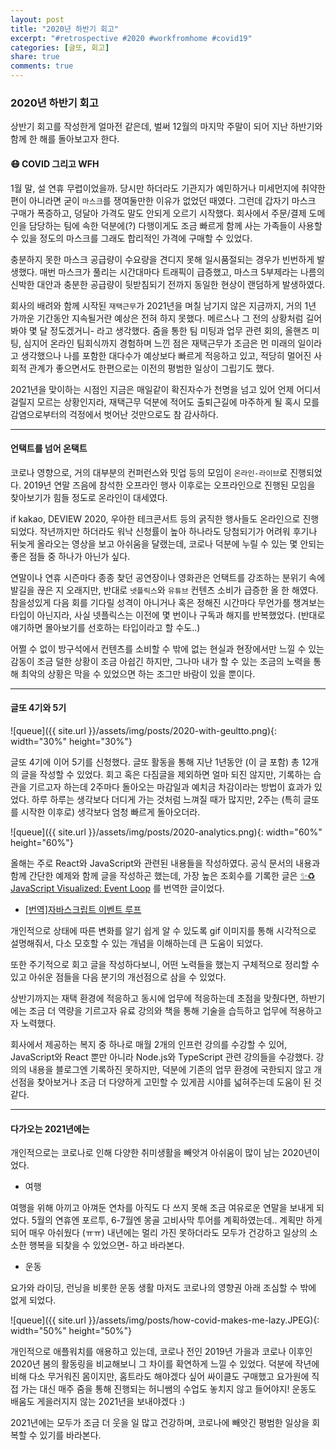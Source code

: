 ```yaml
---
layout: post
title: "2020년 하반기 회고"
excerpt: "#retrospective #2020 #workfromhome #covid19"
categories: [글또, 회고]
share: true
comments: true
---
```


### 2020년 하반기 회고

상반기 회고를 작성한게 얼마전 같은데, 벌써 12월의 마지막 주말이 되어 지난 하반기와 함께 한 해를 돌아보고자 한다.

#### 😷 COVID 그리고 WFH

1월 말, 설 연휴 무렵이었을까. 당시만 하더라도 기관지가 예민하거나 미세먼지에 취약한 편이 아니라면 굳이 `마스크`를 쟁여둘만한 이유가 없었던 때였다.
그런데 갑자기 마스크 구매가 폭증하고, 덩달아 가격도 말도 안되게 오르기 시작했다.
회사에서 주문/결제 도메인을 담당하는 팀에 속한 덕분에(?) 다행이게도 조금 빠르게 함께 사는 가족들이 사용할 수 있을 정도의 마스크를 그래도 합리적인 가격에 구매할 수 있었다.

충분하지 못한 마스크 공급량이 수요량을 견디지 못해 일시품절되는 경우가 빈번하게 발생했다.
매번 마스크가 풀리는 시간대마다 트래픽이 급증했고, 마스크 5부제라는 나름의 신박한 대안과 충분한 공급량이 뒷받침되기 전까지 동일한 현상이 랜덤하게 발생하였다.

회사의 배려와 함께 시작된 `재택근무`가 2021년을 며칠 남기지 않은 지금까지, 거의 1년 가까운 기간동안 지속될거란 예상은 전혀 하지 못했다.
메르스나 그 전의 상황처럼 길어봐야 몇 달 정도겠거니- 라고 생각했다.
줌을 통한 팀 미팅과 업무 관련 회의, 올핸즈 미팅, 심지어 온라인 팀회식까지 경험하며 느낀 점은
재택근무가 조금은 먼 미래의 일이라고 생각했으나 나를 포함한 대다수가 예상보다 빠르게 적응하고 있고, 적당히 멀어진 사회적 관계가 좋으면서도 한편으로는 이전의 평범한 일상이 그립기도 했다.

2021년을 맞이하는 시점인 지금은 매일같이 확진자수가 천명을 넘고 있어 언제 어디서 걸릴지 모르는 상황인지라,
재택근무 덕분에 적어도 출퇴근길에 마주하게 될 혹시 모를 감염으로부터의 걱정에서 벗어난 것만으로도 참 감사하다.

---

#### 언택트를 넘어 온택트

코로나 영향으로, 거의 대부분의 컨퍼런스와 밋업 등의 모임이 `온라인-라이브`로 진행되었다.
2019년 연말 즈음에 참석한 오프라인 행사 이후로는 오프라인으로 진행된 모임을 찾아보기가 힘들 정도로 온라인이 대세였다.

if kakao, DEVIEW 2020, 우아한 테크콘서트 등의 굵직한 행사들도 온라인으로 진행되었다.
작년까지만 하더라도 워낙 신청률이 높아 하나라도 당첨되기가 어려워 후기나 뒤늦게 올라오는 영상을 보고 아쉬움을 달랬는데,
코로나 덕분에 누릴 수 있는 몇 안되는 좋은 점들 중 하나가 아닌가 싶다.

연말이나 연휴 시즌마다 종종 찾던 공연장이나 영화관은 언택트를 강조하는 분위기 속에 발길을 끊은 지 오래지만,
반대로 `넷플릭스`와 `유튜브` 컨텐츠 소비가 급증한 올 한 해였다.
참을성있게 다음 회를 기다릴 성격이 아니거나 혹은 정해진 시간마다 무언가를 챙겨보는 타입이 아닌지라, 사실 넷플릭스는 이전에 몇 번이나 구독과 해지를 반복했었다.
(반대로 얘기하면 몰아보기를 선호하는 타입이라고 할 수도..)

어쩔 수 없이 방구석에서 컨텐츠를 소비할 수 밖에 없는 현실과 현장에서만 느낄 수 있는 감동이 조금 덜한 상황이 조금 아쉽긴 하지만,
그나마 내가 할 수 있는 조금의 노력을 통해 최악의 상황은 막을 수 있었으면 하는 조그만 바람이 있을 뿐이다.

---

#### 글또 4기와 5기

![queue]({{ site.url }}/assets/img/posts/2020-with-geultto.png){: width="30%" height="30%"}

글또 4기에 이어 5기를 신청했다. 글또 활동을 통해 지난 1년동안 (이 글 포함) 총 12개의 글을 작성할 수 있었다.
회고 혹은 다짐글을 제외하면 얼마 되진 않지만, 기록하는 습관을 기르고자 하는데 2주마다 돌아오는 마감일과 예치금 차감이라는 방법이 효과가 있었다.
하루 하루는 생각보다 더디게 가는 것처럼 느껴질 때가 많지만, 2주는 (특히 글또를 시작한 이후로) 생각보다 엄청 빠르게 돌아오더라.

![queue]({{ site.url }}/assets/img/posts/2020-analytics.png){: width="60%" height="60%"}

올해는 주로 React와 JavaScript와 관련된 내용들을 작성하였다.
공식 문서의 내용과 함께 간단한 예제와 함께 글을 작성하곤 했는데,
가장 높은 조회수를 기록한 글은 [✨♻️ JavaScript Visualized: Event Loop](https://dev.to/lydiahallie/javascript-visualized-event-loop-3dif) 를 번역한 글이었다.

- [[번역]자바스크립트 이벤트 루프](https://chanmi-lee.github.io/articles/2020-06/JavaScript-Visualized-Event-Loop)

개인적으로 상태에 따른 변화를 알기 쉽게 알 수 있도록 gif 이미지를 통해 시각적으로 설명해줘서, 다소 모호할 수 있는 개념을 이해하는데 큰 도움이 되었다.

또한 주기적으로 회고 글을 작성하다보니, 어떤 노력들을 했는지 구체적으로 정리할 수 있고 아쉬운 점들을 다음 분기의 개선점으로 삼을 수 있었다.

상반기까지는 재택 환경에 적응하고 동시에 업무에 적응하는데 초점을 맞췄다면,
하반기에는 조금 더 역량을 기르고자 유료 강의와 책을 통해 기술을 습득하고 업무에 적용하고자 노력했다.

회사에서 제공하는 복지 중 하나로 매월 2개의 인프런 강의를 수강할 수 있어,
JavaScript와 React 뿐만 아니라 Node.js와 TypeScript 관련 강의들을 수강했다.
강의의 내용을 블로그엔 기록하진 못하지만, 덕분에 기존의 업무 환경에 국한되지 않고 개선점을 찾아보거나 조금 더 다양하게 고민할 수 있게끔 시야를 넓혀주는데 도움이 된 것 같다.

---

#### 다가오는 2021년에는

개인적으로는 코로나로 인해 다양한 취미생활을 빼앗겨 아쉬움이 많이 남는 2020년이었다.

- 여행

여행을 위해 아끼고 아껴둔 연차를 아직도 다 쓰지 못해 조금 여유로운 연말을 보내게 되었다.
5월의 연휴엔 포르투, 6-7월엔 몽골 고비사막 투어를 계획하였는데.. 계획만 하게 되어 매우 아쉬웠다 (ㅠㅠ)
내년에는 멀리 가진 못하더라도 모두가 건강하고 일상의 소소한 행복을 되찾을 수 있었으면- 하고 바라본다.

- 운동

요가와 라이딩, 런닝을 비롯한 운동 생활 마저도 코로나의 영향권 아래 조심할 수 밖에 없게 되었다.

![queue]({{ site.url }}/assets/img/posts/how-covid-makes-me-lazy.JPEG){: width="50%" height="50%"}

개인적으로 애플워치를 애용하고 있는데, 코로나 전인 2019년 가을과 코로나 이후인 2020년 봄의 활동링을 비교해보니 그 차이를 확연하게 느낄 수 있었다.
덕분에 작년에 비해 다소 무거워진 몸이지만, 홈트라도 해야겠다 싶어 싸이클도 구매했고 요가원에 직접 가는 대신 매주 줌을 통해 진행되는 허니쌤의 수업도 놓치지 않고 들어야지!
운동도 배움도 게을러지지 않는 2021년을 보내야겠다 :)

2021년에는 모두가 조금 더 웃을 일 많고 건강하며, 코로나에 빼앗긴 평범한 일상을 회복할 수 있기를 바라본다.